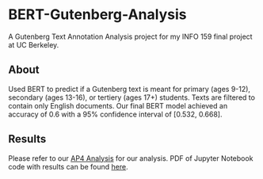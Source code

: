 # BERT-Gutenberg-Analysis

A Gutenberg Text Annotation Analysis project for my INFO 159 final project at UC Berkeley.

## About
Used BERT to predict if a Gutenberg text is meant for primary (ages 9-12), secondary (ages 13-16), or tertiery (ages 17+) students. Texts are filtered to contain only English documents. Our final BERT model achieved an accuracy of 0.6 with a 95% confidence interval of [0.532, 0.668].

## Results
Please refer to our [AP4 Analysis](https://github.com/amelialwx/BERT-Gutenberg-Analysis/blob/main/AP4%20Analysis.pdf) for our analysis. PDF of Jupyter Notebook code with results can be found [here](https://github.com/amelialwx/BERT-Gutenberg-Analysis/blob/main/INFO%20159%20Final%20Project.pdf).
